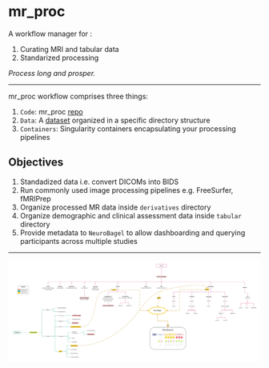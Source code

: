 # mr_proc 

A workflow manager for :

1. Curating MRI and tabular data 
2. Standarized processing 

*Process long and prosper.*

---

mr_proc workflow comprises three things:
1. `Code`: mr_proc [repo](code_org.md)
2. `Data`: A [dataset](data_org.md) organized in a specific directory structure
3. `Containers`: Singularity containers encapsulating your processing pipelines

## Objectives
1. Standadized data i.e. convert DICOMs into BIDS
2. Run commonly used image processing pipelines e.g. FreeSurfer, fMRIPrep
3. Organize processed MR data inside `derivatives` directory
4. Organize demographic and clinical assessment data inside `tabular` directory
5. Provide metadata to `NeuroBagel` to allow dashboarding and querying participants across multiple studies
    
    
---

![mr_proc_org](../imgs/mr_proc_org.jpg)

